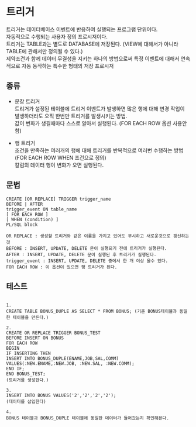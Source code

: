 # 트리거
트리거는 데이터베이스 이벤트에 반응하여 실행되는 프로그램 단위이다.   
자동적으로 수행되는 사용자 정의 프로시저이다.   
트리거는 TABLE과는 별도로 DATABASE에 저장된다. (VIEW에 대해서가 아니라 TABLE에 관해서만 정의될 수 있다.)    
제약조건과 함께 데이터 무결성을 지키는 하나의 방법으로써 특정 이벤트에 대해서 연속적으로 자동 동작하는 특수한 형태의 저장 프로시저   

## 종류

- 문장 트리거   
트리거가 설정된 테이블에 트리거 이벤트가 발생하면 많은 행에 대해 변경 작업이 발생하더라도 오직 한번만 트리거를 발생시키는 방법.   
값이 변화가 생길때마다 스스로 알아서 실행된다. (FOR EACH ROW 옵션 사용안함)   
   
- 행 트리거    
조건을 만족하는 여러개의 행에 대해 트리거를 반복적으로 여러번 수행하는 방법 (FOR EACH ROW WHEN 조건으로 정의)   
칼럼의 데이터 행이 변화가 오면 실행된다.    
   
## 문법
~~~
CREATE [OR REPLACE] TRIGGER trigger_name
BEFORE | AFTER
trigger_event ON table_name
[ FOR EACH ROW ]
[ WHEN (condition) ]
PL/SQL block

OR REPLACE : 생성할 트리거와 같은 이름을 가지고 있어도 무시하고 새로운것으로 갱신하는 것
BEFORE : INSERT, UPDATE, DELETE 문이 실행되기 전에 트리거가 실행된다.
AFTER : INSERT, UPDATE, DELETE 문이 실행된 후 트리거가 실행된다.
trigger_event : INSERT, UPDATE, DELETE 중에서 한 개 이상 올수 있다.
FOR EACH ROW : 이 옵션이 있으면 행 트리거가 된다.
~~~

## 테스트
~~~

1.
CREATE TABLE BONUS_DUPLE AS SELECT * FROM BONUS; (기존 BONUS테이블과 동일한 테이블을 만든다.)

2. 
CREATE OR REPLACE TRIGGER BONUS_TEST
BEFORE INSERT ON BONUS
FOR EACH ROW
BEGIN
IF INSERTING THEN
INSERT INTO BONUS_DUPLE(ENAME,JOB,SAL,COMM)
VALUES(:NEW.ENAME,:NEW.JOB, :NEW.SAL, :NEW.COMM);
END IF;
END BONUS_TEST;
(트리거를 생성한다.)

3. 
INSERT INTO BONUS VALUES('2','2','2','2');
(데이터를 삽입한다)

4.
BONUS 테이블과 BONUS_DUPLE 테이블에 동일한 데이터가 들어갔는지 확인해본다.


~~~
